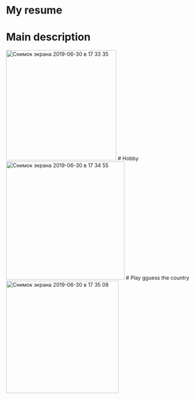 # My resume

# Main description
<img width="300" alt="Снимок экрана 2019-06-30 в 17 33 35" src="https://user-images.githubusercontent.com/39993452/60403042-8e1c6480-9b5d-11e9-8db2-903f8ee02c32.png">
# Hobby
<img width="322" alt="Снимок экрана 2019-06-30 в 17 34 55" src="https://user-images.githubusercontent.com/39993452/60403043-8fe62800-9b5d-11e9-8c4c-d0c5ce72a728.png">
# Play gguess the country
<img width="306" alt="Снимок экрана 2019-06-30 в 17 35 08" src="https://user-images.githubusercontent.com/39993452/60403044-91175500-9b5d-11e9-8901-d679720b626c.png">
